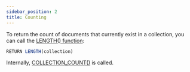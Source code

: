```yaml
---
sidebar_position: 2
title: Counting
---
```


To return the count of documents that currently exist in a collection, you can call the [LENGTH() function](../functions/array.md#length):

```js
RETURN LENGTH(collection)
```

Internally, [COLLECTION_COUNT()](../functions/database.md#count) is called.
